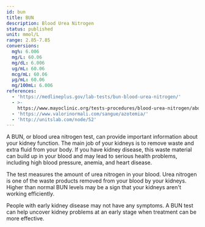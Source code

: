 ```yaml
---
id: bun
title: BUN
description: Blood Urea Nitrogen
status: published
unit: mmol/L
range: 2.85-7.85
conversions:
  mg%: 6.006
  mg/L: 60.06
  mg/dL: 6.006
  ug/mL: 60.06
  mcg/mL: 60.06
  µg/mL: 60.06
  mg/100mL: 6.006
references:
  - 'https://medlineplus.gov/lab-tests/bun-blood-urea-nitrogen/'
  - >-
    https://www.mayoclinic.org/tests-procedures/blood-urea-nitrogen/about/pac-20384821
  - 'https://www.valorinormali.com/sangue/azotemia/'
  - 'http://unitslab.com/node/52'
---
```

A BUN, or blood urea nitrogen test, can provide important information about your kidney function. The main job of your kidneys is to remove waste and extra fluid from your body. If you have kidney disease, this waste material can build up in your blood and may lead to serious health problems, including high blood pressure, anemia, and heart disease.

The test measures the amount of urea nitrogen in your blood. Urea nitrogen is one of the waste products removed from your blood by your kidneys. Higher than normal BUN levels may be a sign that your kidneys aren't working efficiently.

People with early kidney disease may not have any symptoms. A BUN test can help uncover kidney problems at an early stage when treatment can be more effective.
